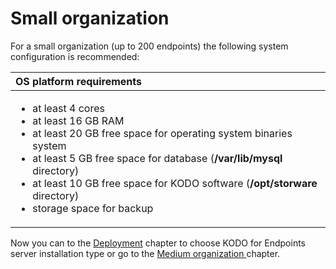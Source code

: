 # Small organization

For a small  organization \(up to 200 endpoints\) the following system configuration is recommended:

<table>
  <thead>
    <tr>
      <th style="text-align:left">OS platform requirements</th>
    </tr>
  </thead>
  <tbody>
    <tr>
      <td style="text-align:left">
        <ul>
          <li>at least 4 cores</li>
          <li>at least 16 GB RAM</li>
          <li>at least 20 GB free space for operating system binaries system</li>
          <li>at least 5 GB free space for database (<b>/var/lib/mysql</b> directory)</li>
          <li>at least 10 GB free space for KODO software (<b>/opt/storware</b> directory)</li>
          <li>storage space for backup</li>
        </ul>
      </td>
    </tr>
  </tbody>
</table>

Now you can to the [Deployment](../../deployment/) chapter to choose KODO for Endpoints server installation type or go to the [Medium organization ](medium.md)chapter.

